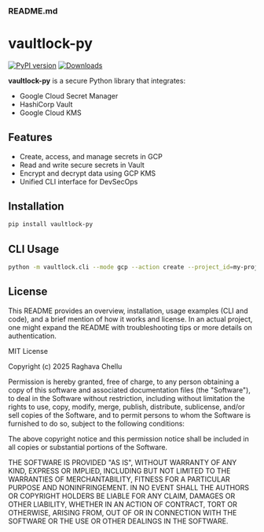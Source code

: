 ### README.md

# vaultlock-py

[![PyPI version](https://badge.fury.io/py/vaultlock-py.svg)](https://badge.fury.io/py/vaultlock-py)
[![Downloads](https://pepy.tech/badge/vaultlock-py)](https://pepy.tech/project/vaultlock-py)

**vaultlock-py** is a secure Python library that integrates:

-  Google Cloud Secret Manager
-  HashiCorp Vault
-  Google Cloud KMS

## Features
- Create, access, and manage secrets in GCP
- Read and write secure secrets in Vault
- Encrypt and decrypt data using GCP KMS
- Unified CLI interface for DevSecOps

## Installation
```bash
pip install vaultlock-py
```

## CLI Usage
```bash
python -m vaultlock.cli --mode gcp --action create --project_id=my-project --path=my-secret --value=secret123
```

## License

This README provides an overview, installation, usage examples (CLI and code), and a brief mention of how it works and license. In an actual project, one might expand the README with troubleshooting tips or more details on authentication.

MIT License

Copyright (c) 2025 Raghava Chellu

Permission is hereby granted, free of charge, to any person obtaining a copy of this software and associated documentation files (the "Software"), to deal in the Software without restriction, including without limitation the rights to use, copy, modify, merge, publish, distribute, sublicense, and/or sell copies of the Software, and to permit persons to whom the Software is furnished to do so, subject to the following conditions:

The above copyright notice and this permission notice shall be included in all copies or substantial portions of the Software.

THE SOFTWARE IS PROVIDED "AS IS", WITHOUT WARRANTY OF ANY KIND, EXPRESS OR IMPLIED, INCLUDING BUT NOT LIMITED TO THE WARRANTIES OF MERCHANTABILITY, FITNESS FOR A PARTICULAR PURPOSE AND NONINFRINGEMENT.
IN NO EVENT SHALL THE AUTHORS OR COPYRIGHT HOLDERS BE LIABLE FOR ANY CLAIM, DAMAGES OR OTHER LIABILITY, WHETHER IN AN ACTION OF CONTRACT, TORT OR OTHERWISE, ARISING FROM, OUT OF OR IN CONNECTION WITH THE SOFTWARE OR THE USE OR OTHER DEALINGS IN THE SOFTWARE.
